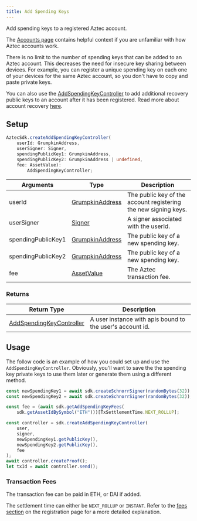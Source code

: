 ```yaml
---
title: Add Spending Keys
---
```


Add spending keys to a registered Aztec account.

The [Accounts page](/basics/accounts) contains helpful context if you are unfamiliar with how Aztec accounts work.

There is no limit to the number of spending keys that can be added to an Aztec account. This decreases the need for insecure key sharing between devices. For example, you can register a unique spending key on each one of your devices for the same Aztec account, so you don't have to copy and paste private keys.

You can also use the [AddSpendingKeyController](types#add-spending-key-controller) to add additional recovery public keys to an account after it has been registered. Read more about account recovery [here](account-recovery).

## Setup

```ts
AztecSdk.createAddSpendingKeyController(
    userId: GrumpkinAddress, 
    userSigner: Signer, 
    spendingPublicKey1: GrumpkinAddress, 
    spendingPublicKey2: GrumpkinAddress | undefined, 
    fee: AssetValue): 
        AddSpendingKeyController;
```

| Arguments | Type | Description |
| --------- | ---- | ----------- |
| userId | [GrumpkinAddress](types#grumpkin-address) | The public key of the account registering the new signing keys. |
| userSigner | [Signer](types#signer) | A signer associated with the userId. |
| spendingPublicKey1 | [GrumpkinAddress](types#grumpkin-address) | The public key of a new spending key. |
| spendingPublicKey2 | [GrumpkinAddress](types#grumpkin-address) | The public key of a new spending key. |
| fee | [AssetValue](types#Asset-Value) | The Aztec transaction fee. |

### Returns

| Return Type | Description |
| --- | --- |
| [AddSpendingKeyController](types#Add-Spending-Key-Controller) | A user instance with apis bound to the user's account id. |

## Usage

The follow code is an example of how you could set up and use the `AddSpendingKeyController`. Obviously, you'll want to save the the spending key private keys to use them later or generate them using a different method.

```ts
const newSpendingKey1 = await sdk.createSchnorrSigner(randomBytes(32));
const newSpendingKey2 = await sdk.createSchnorrSigner(randomBytes(32));

const fee = (await sdk.getAddSpendingKeyFees(
    sdk.getAssetIdBySymbol("ETH")))[TxSettlementTime.NEXT_ROLLUP];

const controller = sdk.createAddSpendingKeyController(
    user,
    signer,
    newSpendingKey1.getPublicKey(),
    newSpendingKey2.getPublicKey(),
    fee
);
await controller.createProof();
let txId = await controller.send();
```

### Transaction Fees

The transaction fee can be paid in ETH, or DAI if added.

The settlement time can either be `NEXT_ROLLUP` or `INSTANT`. Refer to the [fees section](register#calculating-fees) on the registration page for a more detailed explanation.
